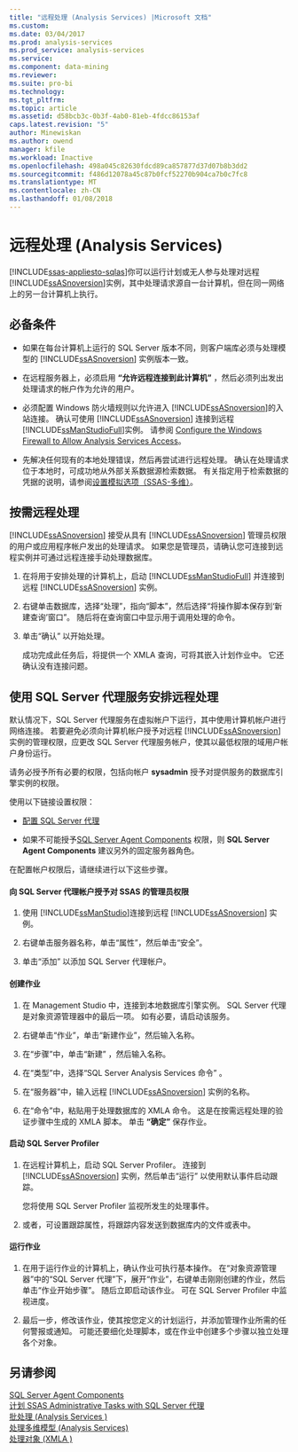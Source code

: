 ```yaml
---
title: "远程处理 (Analysis Services) |Microsoft 文档"
ms.custom: 
ms.date: 03/04/2017
ms.prod: analysis-services
ms.prod_service: analysis-services
ms.service: 
ms.component: data-mining
ms.reviewer: 
ms.suite: pro-bi
ms.technology: 
ms.tgt_pltfrm: 
ms.topic: article
ms.assetid: d58bcb3c-0b3f-4ab0-81eb-4fdcc86153af
caps.latest.revision: "5"
author: Minewiskan
ms.author: owend
manager: kfile
ms.workload: Inactive
ms.openlocfilehash: 498a045c82630fdcd89ca857877d37d07b8b3dd2
ms.sourcegitcommit: f486d12078a45c87b0fcf52270b904ca7b0c7fc8
ms.translationtype: MT
ms.contentlocale: zh-CN
ms.lasthandoff: 01/08/2018
---
```

# <a name="remote-processing-analysis-services"></a>远程处理 (Analysis Services)
[!INCLUDE[ssas-appliesto-sqlas](../../includes/ssas-appliesto-sqlas.md)]你可以运行计划或无人参与处理对远程[!INCLUDE[ssASnoversion](../../includes/ssasnoversion-md.md)]实例，其中处理请求源自一台计算机，但在同一网络上的另一台计算机上执行。  
  
## <a name="prerequisites"></a>必备条件  
  
-   如果在每台计算机上运行的 SQL Server 版本不同，则客户端库必须与处理模型的 [!INCLUDE[ssASnoversion](../../includes/ssasnoversion-md.md)] 实例版本一致。
  
-   在远程服务器上，必须启用 **“允许远程连接到此计算机”** ，然后必须列出发出处理请求的帐户作为允许的用户。  
  
-   必须配置 Windows 防火墙规则以允许进入 [!INCLUDE[ssASnoversion](../../includes/ssasnoversion-md.md)]的入站连接。 确认可使用 [!INCLUDE[ssASnoversion](../../includes/ssasnoversion-md.md)] 连接到远程 [!INCLUDE[ssManStudioFull](../../includes/ssmanstudiofull-md.md)]实例。 请参阅 [Configure the Windows Firewall to Allow Analysis Services Access](../../analysis-services/instances/configure-the-windows-firewall-to-allow-analysis-services-access.md)。  
  
-   先解决任何现有的本地处理错误，然后再尝试进行远程处理。 确认在处理请求位于本地时，可成功地从外部关系数据源检索数据。 有关指定用于检索数据的凭据的说明，请参阅[设置模拟选项（SSAS-多维）](../../analysis-services/multidimensional-models/set-impersonation-options-ssas-multidimensional.md)。  
  
## <a name="on-demand-remote-processing"></a>按需远程处理  
 [!INCLUDE[ssASnoversion](../../includes/ssasnoversion-md.md)] 接受从具有 [!INCLUDE[ssASnoversion](../../includes/ssasnoversion-md.md)] 管理员权限的用户或应用程序帐户发出的处理请求。 如果您是管理员，请确认您可连接到远程实例并可通过远程连接手动处理数据库。  
  
1.  在将用于安排处理的计算机上，启动 [!INCLUDE[ssManStudioFull](../../includes/ssmanstudiofull-md.md)] 并连接到远程 [!INCLUDE[ssASnoversion](../../includes/ssasnoversion-md.md)] 实例。  
  
2.  右键单击数据库，选择“处理”，指向“脚本”，然后选择“将操作脚本保存到‘新建查询’窗口”。 随后将在查询窗口中显示用于调用处理的命令。  
  
3.  单击“确认”  以开始处理。  
  
     成功完成此任务后，将提供一个 XMLA 查询，可将其嵌入计划作业中。 它还确认没有连接问题。  
  
## <a name="schedule-remote-processing-using-sql-server-agent-service"></a>使用 SQL Server 代理服务安排远程处理  
 默认情况下，SQL Server 代理服务在虚拟帐户下运行，其中使用计算机帐户进行网络连接。 若要避免必须向计算机帐户授予对远程 [!INCLUDE[ssASnoversion](../../includes/ssasnoversion-md.md)] 实例的管理权限，应更改 SQL Server 代理服务帐户，使其以最低权限的域用户帐户身份运行。  
  
 请务必授予所有必要的权限，包括向帐户 **sysadmin** 授予对提供服务的数据库引擎实例的权限。  
  
 使用以下链接设置权限：  
  
-   [配置 SQL Server 代理](http://msdn.microsoft.com/library/2e361a62-9e92-4fcd-80d7-d6960f127900)  
  
-   如果不可能授予[SQL Server Agent Components](http://msdn.microsoft.com/library/8d1dc600-aabb-416f-b3af-fbc9fccfd0ec) 权限，则 **SQL Server Agent Components** 建议另外的固定服务器角色。  
  
 在配置帐户权限后，请继续进行以下这些步骤。  
  
#### <a name="grant-the-sql-server-agent-account-administrator-permission-on-ssas"></a>向 SQL Server 代理帐户授予对 SSAS 的管理员权限  
  
1.  使用 [!INCLUDE[ssManStudio](../../includes/ssmanstudio-md.md)]连接到远程 [!INCLUDE[ssASnoversion](../../includes/ssasnoversion-md.md)] 实例。  
  
2.  右键单击服务器名称，单击“属性”，然后单击“安全”。  
  
3.  单击“添加”  以添加 SQL Server 代理帐户。  
  
#### <a name="create-the-job"></a>创建作业  
  
1.  在 Management Studio 中，连接到本地数据库引擎实例。 SQL Server 代理是对象资源管理器中的最后一项。 如有必要，请启动该服务。  
  
2.  右键单击“作业”，单击“新建作业”，然后输入名称。  
  
3.  在“步骤”中，单击“新建”  ，然后输入名称。  
  
4.  在“类型”中，选择“SQL Server Analysis Services 命令” 。  
  
5.  在“服务器”中，输入远程 [!INCLUDE[ssASnoversion](../../includes/ssasnoversion-md.md)] 实例的名称。  
  
6.  在“命令”中，粘贴用于处理数据库的 XMLA 命令。 这是在按需远程处理的验证步骤中生成的 XMLA 脚本。 单击 **“确定”** 保存作业。  
  
#### <a name="start-sql-server-profiler"></a>启动 SQL Server Profiler  
  
1.  在远程计算机上，启动 SQL Server Profiler。 连接到 [!INCLUDE[ssASnoversion](../../includes/ssasnoversion-md.md)] 实例，然后单击“运行”  以使用默认事件启动跟踪。  
  
     您将使用 SQL Server Profiler 监视所发生的处理事件。  
  
2.  或者，可设置跟踪属性，将跟踪内容发送到数据库内的文件或表中。  
  
#### <a name="run-the-job"></a>运行作业  
  
1.  在用于运行作业的计算机上，确认作业可执行基本操作。 在“对象资源管理器”中的“SQL Server 代理”下，展开“作业”，右键单击刚刚创建的作业，然后单击“作业开始步骤”。 随后立即启动该作业。 可在 SQL Server Profiler 中监视进度。  
  
2.  最后一步，修改该作业，使其按您定义的计划运行，并添加管理作业所需的任何警报或通知。 可能还要细化处理脚本，或在作业中创建多个步骤以独立处理各个对象。  
  
## <a name="see-also"></a>另请参阅  
 [SQL Server Agent Components](http://msdn.microsoft.com/library/8d1dc600-aabb-416f-b3af-fbc9fccfd0ec)   
 [计划 SSAS Administrative Tasks with SQL Server 代理](../../analysis-services/instances/schedule-ssas-administrative-tasks-with-sql-server-agent.md)   
 [批处理 &#40;Analysis Services &#41;](../../analysis-services/multidimensional-models/batch-processing-analysis-services.md)   
 [处理多维模型 (Analysis Services)](../../analysis-services/multidimensional-models/processing-a-multidimensional-model-analysis-services.md)   
 [处理对象 &#40;XMLA &#41;](../../analysis-services/multidimensional-models-scripting-language-assl-xmla/processing-objects-xmla.md)  
  
  
